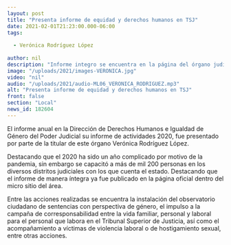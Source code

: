 ```yaml
---
layout: post
title: "Presenta informe de equidad y derechos humanos en TSJ"
date: 2021-02-01T21:23:00.000-06:00
tags:
  
  - Verónica Rodríguez López
  
author: nil
description: "Informe integro se encuentra en la página del órgano judicial."
image: "/uploads/2021/images-VERONICA.jpg"
video: "nil"
audio: "/uploads/2021/audio-ML06_VERONICA_RODRIGUEZ.mp3"
alt: "Presenta informe de equidad y derechos humanos en TSJ"
front: false
section: "Local"
news_id: 182604
---
```


El informe anual en la Dirección de Derechos Humanos e Igualdad de Género del Poder Judicial su informe de actividades 2020, fue presentado por parte de la titular de este órgano Verónica Rodríguez López.

Destacando que el 2020 ha sido un año complicado por motivo de la pandemia, sin embargo se capacitó a más de mil 200 personas en los diversos distritos judiciales con los que cuenta el estado. Destacando que el informe de manera íntegra ya fue publicado en la página oficial dentro del micro sitio del área.

Entre las acciones realizadas se encuentra la instalación del observatorio ciudadano de sentencias con perspectiva de género, el impulso a la campaña de corresponsabilidad entre la vida familiar, personal y laboral para el personal que labora en el Tribunal Superior de Justicia, así como el acompañamiento a víctimas de violencia laboral o de hostigamiento sexual, entre otras acciones.